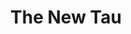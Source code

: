 ---
layout: blog-the-new-tau
title: The New Tau

namespace: faq.the-new-tau
permalink: /blog/the-new-tau
---